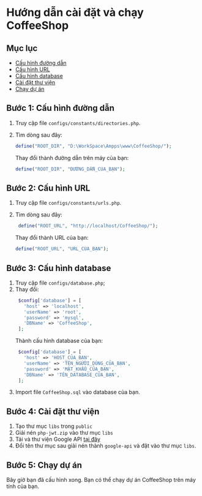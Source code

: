# Hướng dẫn cài đặt và chạy CoffeeShop

## Mục lục

- [Cấu hình đường dẫn](#bước-1-cấu-hình-đường-dẫn)
- [Cấu hình URL](#bước-2-cấu-hình-url)
- [Cấu hình database](#bước-3-cấu-hình-database)
- [Cài đặt thư viện](#bước-4-cài-đặt-thư-viện)
- [Chạy dự án](#bước-5-chạy-dự-án)

## Bước 1: Cấu hình đường dẫn

1. Truy cập file `configs/constants/directories.php`.
2. Tìm dòng sau đây:

   ```php
   define("ROOT_DIR", "D:\WorkSpace\Ampps\www\CoffeeShop/");
   ```

   Thay đổi thành đường dẫn trên máy của bạn:

   ```php
   define("ROOT_DIR", "ĐƯỜNG_DẪN_CỦA_BẠN");
   ```

## Bước 2: Cấu hình URL

1. Truy cập file `configs/constants/urls.php`.
2. Tìm dòng sau đây:

   ```php
    define("ROOT_URL", "http://localhost/CoffeeShop/");
   ```

   Thay đổi thành URL của bạn:

   ```php
   define("ROOT_URL", "URL_CỦA_BẠN");
   ```

## Bước 3: Cấu hình database

1. Truy cập file `configs/database.php`;
2. Thay đổi:
   ```php
    $config['database'] = [
      'host' => 'localhost',
      'userName' => 'root',
      'password' => 'mysql',
      'DBName' => 'CoffeeShop',
    ];
   ```
   Thành cấu hình database của bạn:
   ```php
    $config['database'] = [
      'host' => 'HOST_CỦA_BẠN',
      'userName' => 'TÊN_NGƯỜI_DÙNG_CỦA_BẠN',
      'password' => 'MẬT_KHẨU_CỦA_BẠN',
      'DBName' => 'TÊN_DATABASE_CỦA_BẠN',
    ];
   ```
3. Import file `CoffeeShop.sql` vào database của bạn.

## Bước 4: Cài đặt thư viện

1. Tạo thư mục `libs` trong `public`
2. Giải nén `php-jwt.zip` vào thư mục `libs`
3. Tải và thư viện Google API [tại đây](https://github.com/googleapis/google-api-php-client/releases/download/v2.15.1/google-api-php-client--PHP7.4.zip)
4. Đổi tên thư mục sau giải nén thành `google-api` và đặt vào thư mục `libs`.

## Bước 5: Chạy dự án

Bây giờ bạn đã cấu hình xong. Bạn có thể chạy dự án CoffeeShop trên máy tính của bạn.

